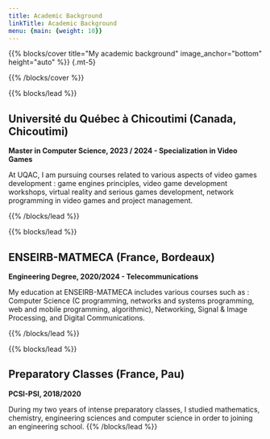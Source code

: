```yaml
---
title: Academic Background
linkTitle: Academic Background
menu: {main: {weight: 10}}
---
```


{{% blocks/cover title="My academic background" image_anchor="bottom" height="auto" %}}
{.mt-5}

{{% /blocks/cover %}}

{{% blocks/lead %}}
## Université du Québec à Chicoutimi (Canada, Chicoutimi)
**Master in Computer Science, 2023 / 2024 - Specialization in Video Games**

At UQAC, I am pursuing courses related to various aspects of video games development : game engines principles, video game development workshops, virtual reality and serious games development, network programming in video games and project management. 

{{% /blocks/lead %}}

{{% blocks/lead %}}
## ENSEIRB-MATMECA (France, Bordeaux)
**Engineering Degree, 2020/2024 - Telecommunications**

My education at ENSEIRB-MATMECA includes various courses such as : Computer Science (C programming, networks and systems programming, web and mobile programming, algorithmic), Networking, Signal & Image Processing, and Digital Communications.

{{% /blocks/lead %}}

{{% blocks/lead %}}
## Preparatory Classes (France, Pau)
**PCSI-PSI, 2018/2020**

During my two years of intense preparatory classes, I studied mathematics, chemistry, engineering sciences and computer science in order to joining an engineering school. 
{{% /blocks/lead %}}